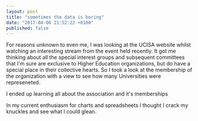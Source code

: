 ```yaml
---
layout: post
title: "sometimes the data is boring"
date: "2017-04-06 21:52:22 +0100"
published: false
---
```


For reasons unknown to even me, I was looking at the UCISA website whilst watching an interesting stream from the event held recently. It got me thinking about all the special interest groups and subsequent committees that I'm sure are exclusive to Higher Education organizations, but do have a special place in their collective hearts. So I took a look at the membership of the organization with a view to see how many Universities were represeneted.

I ended up learning all about the association and it's memberships

In my current enthusiasm for charts and spreadsheets I thought I crack my knuckles and see what I could glean.
